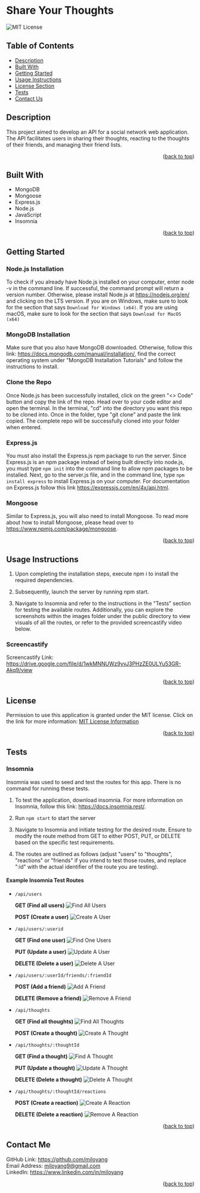 <a name="readme-top"></a>
# Share Your Thoughts 

![MIT License](https://img.shields.io/badge/license-MIT-important)

## Table of Contents

- [Description](#description)
- [Built With](#built-with)
- [Getting Started](#getting-started)
- [Usage Instructions](#usage-instructions)
- [License Section](#license)
- [Tests](#tests)
- [Contact Us](#contact-us)

## Description

This project aimed to develop an API for a social network web application. The API facilitates users in sharing their thoughts, reacting to the thoughts of their friends, and managing their friend lists.

<p align="right">(<a href="#readme-top">back to top</a>)</p>

## Built With

- MongoDB
- Mongoose
- Express.js
- Node.js
- JavaScript
- Insomnia 

<p align="right">(<a href="#readme-top">back to top</a>)</p>

## Getting Started

### Node.js Installation

To check if you already have Node.js installed on your computer, enter node -v in the command line. If successful, the command prompt will return a version number. Otherwise, please install Node.js at https://nodejs.org/en/ and clicking on the LTS version. If you are on Windows, make sure to look for the section that says `Download for Windows (x64)`. If you are using macOS, make sure to look for the section that says `Download for MacOS (x64)`

### MongoDB Installation

Make sure that you also have MongoDB downloaded. Otherwise, follow this link: https://docs.mongodb.com/manual/installation/, find the correct operating system under "MongoDB Installation Tutorials" and follow the instructions to install.

### Clone the Repo

Once Node.js has been successfully installed, click on the green "<> Code" button and copy the link of the repo. Head over to your code editor and open the terminal. In the terminal, "cd" into the directory you want this repo to be cloned into. Once in the folder, type "git clone" and paste the link copied. The complete repo will be successfully cloned into your folder when entered.

### Express.js

You must also install the Express.js npm package to run the server. Since Express.js is an npm package instead of being built directly into node.js, you must type `npm init` into the command line to allow npm packages to be installed. Next, go to the server.js file, and in the command line, type `npm install express` to install Express.js on your computer. For documentation on Express.js follow this link https://expressjs.com/en/4x/api.html.

### Mongoose 

Similar to Express.js, you will also need to install Mongoose. To read more about how to install Mongoose, please head over to https://www.npmjs.com/package/mongoose.

<p align="right">(<a href="#readme-top">back to top</a>)</p>

## Usage Instructions

1. Upon completing the installation steps, execute npm i to install the required dependencies. 

2. Subsequently, launch the server by running npm start.

3. Navigate to Insomnia and refer to the instructions in the "Tests" section for testing the available routes. Additionally, you can explore the screenshots within the images folder under the public directory to view visuals of all the routes, or refer to the provided screencastify video below.

### Screencastify

Screencastify Link: https://drive.google.com/file/d/1wkMNNUWz9yvJ3PHzZE0ULYu53GR-Akq9/view

<p align="right">(<a href="#readme-top">back to top</a>)</p>

## License

Permission to use this application is granted under the MIT license.
Click on the link for more information: [MIT License Information](https://opensource.org/licenses/MIT)

<p align="right">(<a href="#readme-top">back to top</a>)</p>

## Tests

### Insomnia

Insomnia was used to seed and test the routes for this app. There is no command for running these tests. 
1. To test the application, download insomnia. For more information on Insomnia, follow this link: https://docs.insomnia.rest/.

2. Run `npm start` to start the server

3. Navigate to Insomnia and initiate testing for the desired route. Ensure to modify the route method from GET to either POST, PUT, or DELETE based on the specific test requirements.

4. The routes are outlined as follows (adjust "users" to "thoughts", "reactions" or "friends" if you intend to test those routes, and replace ":id" with the actual identifier of the route you are testing).

#### Example Insomnia Test Routes

- `/api/users`

  **GET (Find all users)**
  ![Find All Users](Public/Assets/Images/Get-all-users.png)
  
  **POST (Create a user)**
  ![Create A User](Public/Assets/Images/Create-user.png)

- `/api/users/:userid`

  **GET (Find one user)**
  ![Find One Users](Public/Assets/Images/Get-user-by-ID.png)

  **PUT (Update a user)**
  ![Update A User](Public/Assets/Images/Update-user.png)

  **DELETE (Delete a user)**
  ![Delete A User](Public/Assets/Images/Delete-user.png)

- `/api/users/:userId/friends/:friendId`

  **POST (Add a friend)**
  ![Add A Friend](Public/Assets/Images/Add-friend.png)

  **DELETE (Remove a friend)**
  ![Remove A Friend](Public/Assets/Images/Remove-friend.png)

- `/api/thoughts`

  **GET (Find all thoughts)**
  ![Find All Thoughts](Public/Assets/Images/Get-all-thoughts.png)
  
  **POST (Create a thought)**
  ![Create A Thought](Public/Assets/Images/Create-thought.png)

- `/api/thoughts/:thoughtId`

  **GET (Find a thought)**
  ![Find A Thought](Public/Assets/Images/Get-thought-by-ID.png)

  **PUT (Update a thought)**
  ![Update A Thought](Public/Assets/Images/Update-thought.png)

  **DELETE (Delete a thought)**
  ![Delete A Thought](Public/Assets/Images/Delete-thought.png)

- `/api/thoughts/:thoughtId/reactions`

  **POST (Create a reaction)**
  ![Create A Reaction](Public/Assets/Images/Create-reaction.png)

  **DELETE (Delete a reaction)**
  ![Remove A Reaction](Public/Assets/Images/Remove-reaction.png)

<p align="right">(<a href="#readme-top">back to top</a>)</p>

## Contact Me

GitHub Link: https://github.com/miloyang<br>
Email Address: <miloyang9@gmail.com><br>
LinkedIn: https://www.linkedin.com/in/miloyang

<p align="right">(<a href="#readme-top">back to top</a>)</p>

